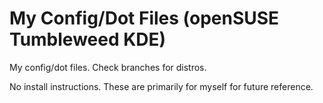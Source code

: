 # My Config/Dot Files (openSUSE Tumbleweed KDE)

My config/dot files. Check branches for distros.

No install instructions. These are primarily for myself for future reference.
